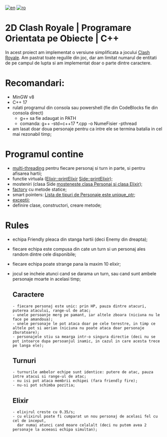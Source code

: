 [![en](https://img.shields.io/badge/lang-en-red.svg)](https://github.com/TIPYexe/POO_ClashRoyale/blob/master/README.en.md)
[![ro](https://img.shields.io/badge/lang-ro-green.svg)](https://github.com/TIPYexe/POO_ClashRoyale/blob/master/README.md)

# 2D Clash Royale | Programare Orientata pe Obiecte | C++

In acest proiect am implementat o versiune simplificata a jocului [Clash Royale](https://supercell.com/en/games/clashroyale/). Am pastrat toate regulile din joc, dar am limitat numarul de entitati de pe campul de lupta si am implementat doar o parte dintre caractere.

# Recomandari:
  - MinGW v8
  - C++ 17
  - rulati programul din consola sau powershell (fie din CodeBlocks fie din consola direct)
      - g++ sa fie adaugat in PATH
      - comanda: g++ -std=c++17 *.cpp -o NumeFisier -pthread
  - am lasat doar doua personaje pentru ca intre ele se termina batalia in cel mai rezonabil timp;

# Programul contine
  - [multi-threading](https://github.com/TIPYexe/POO_ClashRoyale/blob/main/ConsoleApplication1.cpp#L61-L67) pentru fiecare personaj si turn in parte, si pentru afisarea hartii;
  - functie virtuala ([Elixir::printElixir](https://github.com/TIPYexe/POO_ClashRoyale/blob/e68358130cd3d86c33fa093938a929d9d68237fe/Elixir.cpp#L21-L23) [Side::printElixir](https://github.com/TIPYexe/POO_ClashRoyale/blob/main/Side.cpp#L45-L50));
  - mosteniri (clasa Side [mosteneste clasa Personaj si clasa Elixir](https://github.com/TIPYexe/POO_ClashRoyale/blob/main/Side.h#L9));
  - [factory](https://github.com/TIPYexe/POO_ClashRoyale/blob/main/Personaj_factory.h#L8-L14) cu metode statice;  
  - smart pointers: [Lista de tipuri de Personaje este unique_ptr](https://github.com/TIPYexe/POO_ClashRoyale/blob/main/ConsoleApplication1.cpp#L16);
  - [exceptii](https://github.com/TIPYexe/POO_ClashRoyale/blob/main/ConsoleApplication1.cpp#L41-L53);
  - definire clase, constructori, creare metode;
  
# Rules
  - echipa Friendly pleaca din stanga hartii (deci Enemy din dreapta);
  - fiecare echipa este compusa din cate un turn si un personaj ales random dintre cele disponibile;
  - fiecare echipa poate strange pana la maxim 10 elixir;
  - jocul se incheie atunci cand se darama un turn, sau cand sunt ambele personaje moarte in acelasi timp;
  
    ## Caractere
        - fiecare personaj este unic: prin HP, pauza dintre atacuri, puterea atacului, range-ul de atac;
        - unele persoanje merg pe pamant, iar altele zboara (niciuna nu le face pe amandoua);
        - unele personaje le pot ataca doar pe cele terestre, in timp ce altele pot si aerian (niciuna nu poate ataca doar personaje zburatoare);
        - personajele stiu sa mearga intr-o singura directie (deci nu se pot intoarce dupa persoanjul inamic, in cazul in care acesta trece pe langa ele);
  
    ## Turnuri
        - turnurile ambelor echipe sunt identice: putere de atac, pauza intre atacui si range-ul de atac;
        - nu isi pot ataca membrii echipei (fara friendly fire);
        - nu-si pot schimba pozitia;
  
    ## Elixir
        - elixirul creste cu 0.35/s;
        - cu elixirul poate fi cumparat un nou personaj de acelasi fel cu cel de inceput, 
          dar numai atunci cand moare celalalt (deci nu putem avea 2 personaje la aceeasi echipa simultan);

